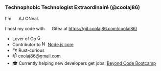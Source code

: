 ### Technophobic Technologist Extraordinairé (@coolaj86)

<!--
**solderjs/solderjs** is a ✨ _special_ ✨ repository because its `README.md` (this file) appears on your GitHub profile.
-->

I'm <img src="https://git.coolaj86.com/img/favicon.png" alt="" width="16" /> AJ ONeal.

I host my code with <img src="https://gitea.io/images/favicon.png" alt="" width="16" /> Gitea at https://git.coolaj86.com/coolaj86/

- Lover of Go <img src="https://golang.org/favicon.ico" alt="Golang favicon" width="16" />
- Contributor to <img src="https://nodejs.org/static/images/favicons/favicon.ico" alt="Node.js favicon" width="16" /> [Node.js core](https://github.com/nodejs/node/commits?author=solderjs)
- <img src="https://rustacean.net/favicon.png" alt="Ferris (Rust Mascot) favicon" width="16" /> Rust-curious
- 📫 coolaj86@gmail.com
- 🎓 Currently helping new developers get jobs: [Beyond Code Bootcamp](https://beyondcodebootcamp.com)
